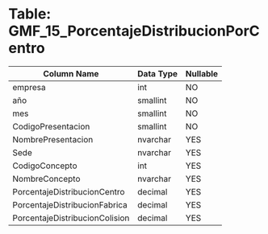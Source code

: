 # Table: GMF_15_PorcentajeDistribucionPorCentro

| Column Name | Data Type | Nullable |
|-------------|-----------|----------|
| empresa | int | NO |
| año | smallint | NO |
| mes | smallint | NO |
| CodigoPresentacion | smallint | NO |
| NombrePresentacion | nvarchar | YES |
| Sede | nvarchar | YES |
| CodigoConcepto | int | YES |
| NombreConcepto | nvarchar | YES |
| PorcentajeDistribucionCentro | decimal | YES |
| PorcentajeDistribucionFabrica | decimal | YES |
| PorcentajeDistribucionColision | decimal | YES |
